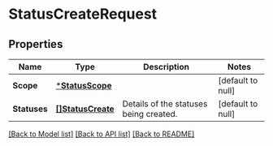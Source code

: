 # StatusCreateRequest

## Properties
Name | Type | Description | Notes
------------ | ------------- | ------------- | -------------
**Scope** | [***StatusScope**](StatusScope.md) |  | [default to null]
**Statuses** | [**[]StatusCreate**](StatusCreate.md) | Details of the statuses being created. | [default to null]

[[Back to Model list]](../README.md#documentation-for-models) [[Back to API list]](../README.md#documentation-for-api-endpoints) [[Back to README]](../README.md)


